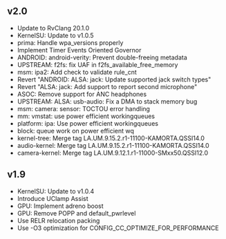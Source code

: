 ## v2.0
- Update to RvClang 20.1.0
- KernelSU: Update to v1.0.5
- prima: Handle wpa_versions properly
- Implement Timer Events Oriented Governor
- ANDROID: android-verity: Prevent double-freeing metadata
- UPSTREAM: f2fs: fix UAF in f2fs_available_free_memory
- msm: ipa2: Add check to validate rule_cnt
- Revert "ANDROID: ALSA: jack: Update supported jack switch types"
- Revert "ALSA: jack: Add support to report second microphone"
- ASOC: Remove support for ANC headphones
- UPSTREAM: ALSA: usb-audio: Fix a DMA to stack memory bug
- msm: camera: sensor: TOCTOU error handling
- mm: vmstat: use power efficient workingqueues
- platform: ipa: Use power efficient workingqueues
- block: queue work on power efficient wq
- kernel-tree: Merge tag LA.UM.9.15.2.r1-11100-KAMORTA.QSSI14.0
- audio-kernel: Merge tag LA.UM.9.15.2.r1-11100-KAMORTA.QSSI14.0
- camera-kernel: Merge tag LA.UM.9.12.1.r1-11000-SMxx50.QSSI12.0

## v1.9
- KernelSU: Update to v1.0.4
- Introduce UClamp Assist
- GPU: Implement adreno boost
- GPU: Remove POPP and default_pwrlevel
- Use RELR relocation packing
- Use -O3 optimization for CONFIG_CC_OPTIMIZE_FOR_PERFORMANCE

